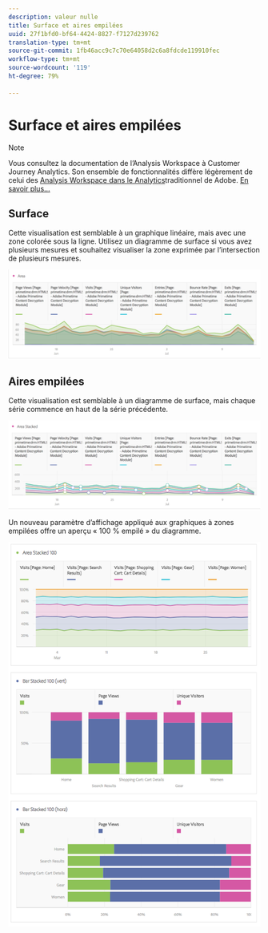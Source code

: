 ```yaml
---
description: valeur nulle
title: Surface et aires empilées
uuid: 27f1bfd0-bf64-4424-8827-f7127d239762
translation-type: tm+mt
source-git-commit: 1fb46acc9c7c70e64058d2c6a8fdcde119910fec
workflow-type: tm+mt
source-wordcount: '119'
ht-degree: 79%

---
```



# Surface et aires empilées

>[!NOTE]
>
>Vous consultez la documentation de l’Analysis Workspace à Customer Journey Analytics. Son ensemble de fonctionnalités diffère légèrement de celui des [Analysis Workspace dans le Analytics](https://docs.adobe.com/content/help/fr-FR/analytics/analyze/analysis-workspace/home.html)traditionnel de Adobe. [En savoir plus...](/help/getting-started/cja-aa.md)

## Surface

Cette visualisation est semblable à un graphique linéaire, mais avec une zone colorée sous la ligne. Utilisez un diagramme de surface si vous avez plusieurs mesures et souhaitez visualiser la zone exprimée par l’intersection de plusieurs mesures.

![](assets/area.png)

## Aires empilées

Cette visualisation est semblable à un diagramme de surface, mais chaque série commence en haut de la série précédente.

![](assets/area-stacked.png)

Un nouveau paramètre d’affichage appliqué aux graphiques à zones empilées offre un aperçu « 100 % empilé » du diagramme.

![](assets/areastacked100.png)

